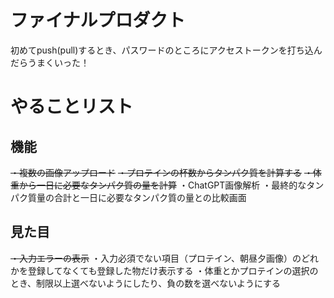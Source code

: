 # ファイナルプロダクト
初めてpush(pull)するとき、パスワードのところにアクセストークンを打ち込んだらうまくいった！

# やることリスト
## 機能
~~・複数の画像アップロード~~
~~・プロテインの杯数からタンパク質を計算する~~
~~・体重から一日に必要なタンパク質の量を計算~~
・ChatGPT画像解析
・最終的なタンパク質量の合計と一日に必要なタンパク質の量との比較画面

## 見た目
~~・入力エラーの表示~~
・入力必須でない項目（プロテイン、朝昼夕画像）のどれかを登録してなくても登録した物だけ表示する
・体重とかプロテインの選択のとき、制限以上選べないようにしたり、負の数を選べないようにする